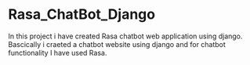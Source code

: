 # Rasa_ChatBot_Django
In this project i have created Rasa chatbot web application using django. Bascically i craeted a chatbot website using django and for chatbot functionality I have used Rasa.
